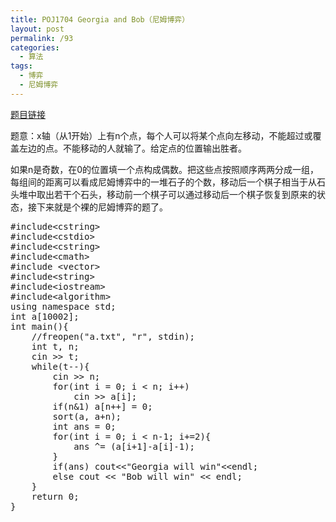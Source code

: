 ```yaml
---
title: POJ1704 Georgia and Bob（尼姆博弈）
layout: post
permalink: /93
categories:
  - 算法
tags:
  - 博弈
  - 尼姆博弈
---
```

<a href="http://poj.org/problem?id=1704" target="_blank">题目链接</a>

题意：x轴（从1开始）上有n个点，每个人可以将某个点向左移动，不能超过或覆盖左边的点。不能移动的人就输了。给定点的位置输出胜者。

如果n是奇数，在0的位置填一个点构成偶数。把这些点按照顺序两两分成一组，每组间的距离可以看成尼姆博弈中的一堆石子的个数，移动后一个棋子相当于从石头堆中取出若干个石头，移动前一个棋子可以通过移动后一个棋子恢复到原来的状态，接下来就是个裸的尼姆博弈的题了。

<pre class="brush: cpp; title: ; notranslate" title="">#include&lt;cstring&gt;
#include&lt;cstdio&gt;
#include&lt;cstring&gt;
#include&lt;cmath&gt;
#include &lt;vector&gt;
#include&lt;string&gt;
#include&lt;iostream&gt;
#include&lt;algorithm&gt;
using namespace std;
int a[10002];
int main(){
    //freopen("a.txt", "r", stdin);
    int t, n;
    cin &gt;&gt; t;
    while(t--){
        cin &gt;&gt; n;
        for(int i = 0; i &lt; n; i++)
            cin &gt;&gt; a[i];
        if(n&1) a[n++] = 0;
        sort(a, a+n);
        int ans = 0;
        for(int i = 0; i &lt; n-1; i+=2){
            ans ^= (a[i+1]-a[i]-1);
        }
        if(ans) cout&lt;&lt;"Georgia will win"&lt;&lt;endl;
        else cout &lt;&lt; "Bob will win" &lt;&lt; endl;
    }
    return 0;
}
</pre>
